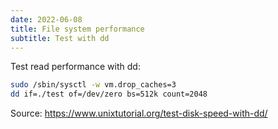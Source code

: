```yaml
---
date: 2022-06-08
title: File system performance
subtitle: Test with dd
---
```


Test read performance with dd:

```sh
sudo /sbin/sysctl -w vm.drop_caches=3
dd if=./test of=/dev/zero bs=512k count=2048
```

Source: https://www.unixtutorial.org/test-disk-speed-with-dd/